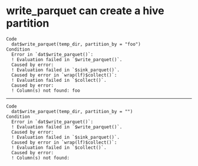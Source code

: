 # write_parquet can create a hive partition

    Code
      dat$write_parquet(temp_dir, partition_by = "foo")
    Condition
      Error in `dat$write_parquet()`:
      ! Evaluation failed in `$write_parquet()`.
      Caused by error:
      ! Evaluation failed in `$sink_parquet()`.
      Caused by error in `wrap(lf)$collect()`:
      ! Evaluation failed in `$collect()`.
      Caused by error:
      ! Column(s) not found: foo

---

    Code
      dat$write_parquet(temp_dir, partition_by = "")
    Condition
      Error in `dat$write_parquet()`:
      ! Evaluation failed in `$write_parquet()`.
      Caused by error:
      ! Evaluation failed in `$sink_parquet()`.
      Caused by error in `wrap(lf)$collect()`:
      ! Evaluation failed in `$collect()`.
      Caused by error:
      ! Column(s) not found: 

